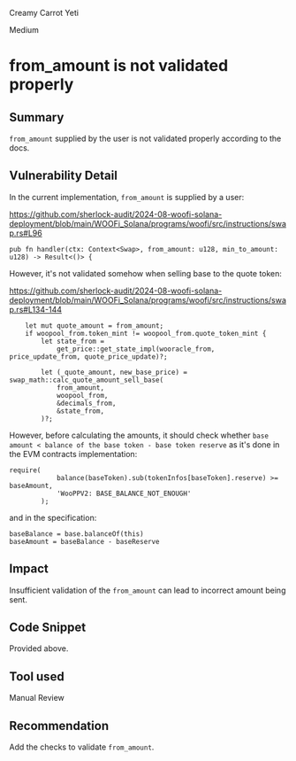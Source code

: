 Creamy Carrot Yeti

Medium

# from_amount is not validated properly

## Summary

`from_amount` supplied by the user is not validated properly according to the docs.

## Vulnerability Detail

In the current implementation, `from_amount` is supplied by a user:

https://github.com/sherlock-audit/2024-08-woofi-solana-deployment/blob/main/WOOFi_Solana/programs/woofi/src/instructions/swap.rs#L96
```solidity
pub fn handler(ctx: Context<Swap>, from_amount: u128, min_to_amount: u128) -> Result<()> {
```

However, it's not validated somehow when selling base to the quote token:

https://github.com/sherlock-audit/2024-08-woofi-solana-deployment/blob/main/WOOFi_Solana/programs/woofi/src/instructions/swap.rs#L134-144
```solidity
    let mut quote_amount = from_amount;
    if woopool_from.token_mint != woopool_from.quote_token_mint {
        let state_from =
            get_price::get_state_impl(wooracle_from, price_update_from, quote_price_update)?;

        let (_quote_amount, new_base_price) = swap_math::calc_quote_amount_sell_base(
            from_amount,
            woopool_from,
            &decimals_from,
            &state_from,
        )?;

```

However, before calculating the amounts, it should check whether `base amount < balance of the base token - base token reserve` as it's done in the EVM contracts implementation:

```solidity
require(
            balance(baseToken).sub(tokenInfos[baseToken].reserve) >= baseAmount,
            'WooPPV2: BASE_BALANCE_NOT_ENOUGH'
        );

```

and in the specification:

```solidity
baseBalance = base.balanceOf(this)
baseAmount = baseBalance - baseReserve
```


## Impact

Insufficient validation of the `from_amount` can lead to incorrect amount being sent.

## Code Snippet

Provided above.

## Tool used

Manual Review

## Recommendation

Add the checks to validate `from_amount`.